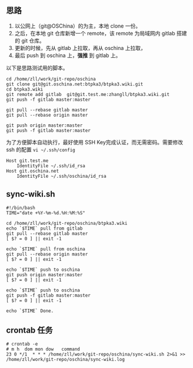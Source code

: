

## 思路

1. 以公网上（git@OSChina）的为主，本地 clone 一份。
1. 之后，在本地 git 仓库新增一个 remote，该 remote 为局域网内 gitlab 搭建的 git 仓库。
1. 更新的时候，先从 gitlab 上拉取，再从 oschina 上拉取，
1. 最后 push 到 oschina 上，**强推** 到 gitlab 上。

以下是思路测试用的脚本。

```
cd /home/zll/work/git-repo/oschina
git clone git@git.oschina.net:btpka3/btpka3.wiki.git
cd btpka3.wiki
git remote add gitlab  git@git.test.me:zhangll/btpka3.wiki.git
git push -f gitlab master:master

git pull --rebase gitlab master
git pull --rebase origin master

git push origin master:master
git push -f gitlab master:master   
```

为了方便脚本自动执行，最好使用 SSH Key完成认证，而无需密码。需要修改 ssh 的配置 `vi ~/.ssh/config`

```
Host git.test.me
    IdentityFile ~/.ssh/id_rsa
Host git.oschina.net
    IdentityFile ~/.ssh/oschina/id_rsa
```

## sync-wiki.sh

```
#!/bin/bash
TIME="date +%Y-%m-%d.%H:%M:%S"

cd /home/zll/work/git-repo/oschina/btpka3.wiki
echo `$TIME` pull from gitlab
git pull --rebase gitlab master
[ $? = 0 ] || exit -1

echo `$TIME` pull from oschina
git pull --rebase origin master
[ $? = 0 ] || exit -1

echo `$TIME` push to oschina
git push origin master:master
[ $? = 0 ] || exit -1

echo `$TIME` push to oschina
git push -f gitlab master:master
[ $? = 0 ] || exit -1

echo `$TIME` Done.
```

## crontab 任务

```
# crontab -e
# m h  dom mon dow   command
23 0 */1  * * * /home/zll/work/git-repo/oschina/sync-wiki.sh 2>&1 >> /home/zll/work/git-repo/oschina/sync-wiki.log 
```
